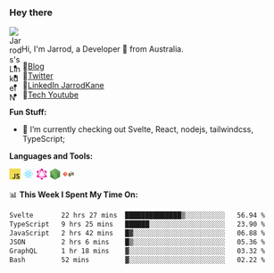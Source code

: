 ### Hey there
<a href="https://www.linkedin.com/in/jarrodkane/">
  <img align="left" alt="Jarrods's LinkdeIN" width="22px" src="https://cdn.jsdelivr.net/npm/simple-icons@v3/icons/linkedin.svg" />
</a>

<br />

Hi, I'm Jarrod, a Developer 🚀 from Australia.
- 📝[Blog](https://blog.jarrodkane.com)
- 📝[Twitter](https://twitter.com/grime_goblin)
- 📝[LinkedIn JarrodKane](https://www.linkedin.com/in/jarrodkane/)
- 🎥[Tech Youtube](https://www.youtube.com/channel/UCwBJ5gLp3trHUDtDjZvQH2Q)
  
**Fun Stuff:**

- 🌱 I’m currently checking out Svelte, React, nodejs, tailwindcss, TypeScript; 


**Languages and Tools:**  

<code><img height="20" src="https://raw.githubusercontent.com/github/explore/80688e429a7d4ef2fca1e82350fe8e3517d3494d/topics/javascript/javascript.png"></code>
<code><img height="20" src="https://raw.githubusercontent.com/github/explore/80688e429a7d4ef2fca1e82350fe8e3517d3494d/topics/react/react.png"></code>
<code><img height="20" src="https://raw.githubusercontent.com/github/explore/5c058a388828bb5fde0bcafd4bc867b5bb3f26f3/topics/graphql/graphql.png"></code>
<code><img height="20" src="https://raw.githubusercontent.com/github/explore/80688e429a7d4ef2fca1e82350fe8e3517d3494d/topics/nodejs/nodejs.png"></code>
<code><img height="20" src="https://raw.githubusercontent.com/github/explore/80688e429a7d4ef2fca1e82350fe8e3517d3494d/topics/git/git.png"></code>

📊 **This Week I Spent My Time On:**
<!--START_SECTION:waka-->

```text
Svelte       22 hrs 27 mins  ██████████████▒░░░░░░░░░░   56.94 %
TypeScript   9 hrs 25 mins   ██████░░░░░░░░░░░░░░░░░░░   23.90 %
JavaScript   2 hrs 42 mins   █▓░░░░░░░░░░░░░░░░░░░░░░░   06.88 %
JSON         2 hrs 6 mins    █▒░░░░░░░░░░░░░░░░░░░░░░░   05.36 %
GraphQL      1 hr 18 mins    ▓░░░░░░░░░░░░░░░░░░░░░░░░   03.32 %
Bash         52 mins         ▓░░░░░░░░░░░░░░░░░░░░░░░░   02.22 %
```

<!--END_SECTION:waka-->

